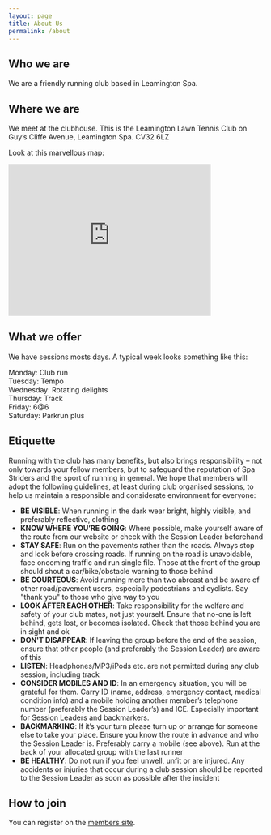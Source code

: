 ```yaml
---
layout: page
title: About Us
permalink: /about
---
```


## Who we are

We are a friendly running club based in Leamington Spa.

## Where we are

We meet at the clubhouse. This is the Leamington Lawn Tennis Club on Guy’s Cliffe Avenue, Leamington Spa. CV32 6LZ

Look at this marvellous map:

<iframe src="https://www.google.com/maps/embed?pb=!1m18!1m12!1m3!1d2560.9308101866063!2d-1.5532938985489082!3d52.294072779672874!2m3!1f0!2f0!3f0!3m2!1i1024!2i768!4f13.1!3m3!1m2!1s0x0%3A0x24641d3c1bca1f85!2sLeamington+Lawn+Tennis+%26+Squash+Club!5e1!3m2!1sen!2suk!4v1477842141561" width="400" height="300" frameborder="0" style="border:0" allowfullscreen></iframe>

## What we offer

We have sessions mosts days. A typical week looks something like this:

Monday: Club run  
Tuesday: Tempo  
Wednesday: Rotating delights  
Thursday: Track  
Friday: 6@6  
Saturday: Parkrun plus

## Etiquette

Running with the club has many benefits, but also brings responsibility – not only towards
your fellow members, but to safeguard the reputation of Spa Striders and the sport of
running in general. We hope that members will adopt the following guidelines, at least during
club organised sessions, to help us maintain a responsible and considerate environment for
everyone:

* **BE VISIBLE**: When running in the dark wear bright, highly visible, and preferably
reflective, clothing
* **KNOW WHERE YOU’RE GOING**: Where possible, make yourself aware of the route
from our website or check with the Session Leader beforehand
* **STAY SAFE**: Run on the pavements rather than the roads. Always stop and look
before crossing roads. If running on the road is unavoidable, face oncoming traffic
and run single file. Those at the front of the group should shout a car/bike/obstacle
warning to those behind
* **BE COURTEOUS**: Avoid running more than two abreast and be aware of other
road/pavement users, especially pedestrians and cyclists. Say "thank you" to those
who give way to you
* **LOOK AFTER EACH OTHER**: Take responsibility for the welfare and safety of your
club mates, not just yourself. Ensure that no-one is left behind, gets lost, or becomes
isolated. Check that those behind you are in sight and ok
* **DON'T DISAPPEAR**: If leaving the group before the end of the session, ensure that
other people (and preferably the Session Leader) are aware of this
* **LISTEN**: Headphones/MP3/iPods etc. are not permitted during any club session,
including track
* **CONSIDER MOBILES AND ID**: In an emergency situation, you will be grateful for them.
Carry ID (name, address, emergency contact, medical condition info) and a mobile
holding another member’s telephone number (preferably the Session Leader’s) and
ICE. Especially important for Session Leaders and backmarkers.
* **BACKMARKING**: If it’s your turn please turn up or arrange for someone else to take
your place. Ensure you know the route in advance and who the Session Leader is.
Preferably carry a mobile (see above). Run at the back of your allocated group with
the last runner
* **BE HEALTHY**: Do not run if you feel unwell, unfit or are injured. Any accidents or
injuries that occur during a club session should be reported to the Session Leader as
soon as possible after the incident

## How to join

You can register on the [members site](http://members.spa-striders.co.uk/).
